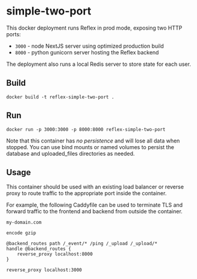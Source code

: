# simple-two-port

This docker deployment runs Reflex in prod mode, exposing two HTTP ports:

- `3000` - node NextJS server using optimized production build
- `8000` - python gunicorn server hosting the Reflex backend

The deployment also runs a local Redis server to store state for each user.

## Build

```console
docker build -t reflex-simple-two-port .
```

## Run

```console
docker run -p 3000:3000 -p 8000:8000 reflex-simple-two-port
```

Note that this container has _no persistence_ and will lose all data when
stopped. You can use bind mounts or named volumes to persist the database and
uploaded_files directories as needed.

## Usage

This container should be used with an existing load balancer or reverse proxy to
route traffic to the appropriate port inside the container.

For example, the following Caddyfile can be used to terminate TLS and forward
traffic to the frontend and backend from outside the container.

```
my-domain.com

encode gzip

@backend_routes path /_event/* /ping /_upload /_upload/*
handle @backend_routes {
	reverse_proxy localhost:8000
}

reverse_proxy localhost:3000
```

